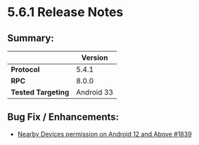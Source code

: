 # 5.6.1 Release Notes

## Summary:

|| Version|
|---|---|
| **Protocol** | 5.4.1 |
| **RPC** | 8.0.0 |
| **Tested Targeting** | Android 33 |

## Bug Fix / Enhancements:

- [Nearby Devices permission on Android 12 and Above #1839](https://github.com/smartdevicelink/sdl_java_suite/issues/1839)